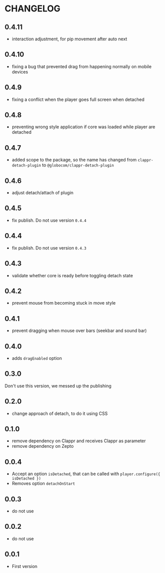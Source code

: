 # CHANGELOG

## 0.4.11

- interaction adjustment, for pip movement after auto next

## 0.4.10

- fixing a bug that prevented drag from happening normally on mobile devices

## 0.4.9

- fixing a conflict when the player goes full screen when detached

## 0.4.8

- preventing wrong style application if core was loaded while player are detached

## 0.4.7

- added scope to the package, so the name has changed from `clappr-detach-plugin` to `@globocom/clappr-detach-plugin`

## 0.4.6

- adjust detach/attach of plugin

## 0.4.5

- fix publish. Do not use version `0.4.4`

## 0.4.4

- fix publish. Do not use version `0.4.3`

## 0.4.3

- validate whether core is ready before toggling detach state

## 0.4.2

- prevent mouse from becoming stuck in move style

## 0.4.1

- prevent dragging when mouse over bars (seekbar and sound bar)

## 0.4.0

- adds `dragEnabled` option

## 0.3.0

Don't use this version, we messed up the publishing

## 0.2.0

- change approach of detach, to do it using CSS

## 0.1.0

- remove dependency on Clappr and receives Clappr as parameter
- remove dependency on Zepto

## 0.0.4

- Accept an option `isDetached`, that can be called with `player.configure({ isDetached })`
- Removes option `detachOnStart`

## 0.0.3

- do not use

## 0.0.2

- do not use

## 0.0.1

- First version
